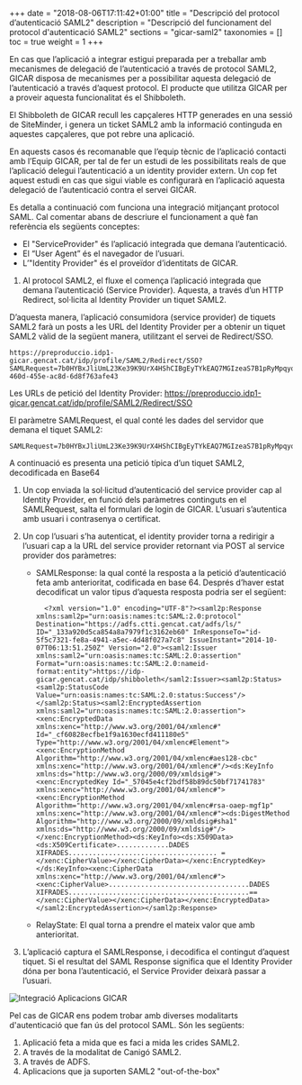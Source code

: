 +++
date        = "2018-08-06T17:11:42+01:00"
title       = "Descripció del protocol d’autenticació SAML2"
description = "Descripció del funcionament del protocol d'autenticació SAML2"
sections    = "gicar-saml2"
taxonomies  = []
toc			= true
weight 		= 1
+++

En cas que l’aplicació a integrar estigui preparada per a treballar amb mecanismes de delegació de l’autenticació a través de protocol SAML2, GICAR disposa de mecanismes per a possibilitar aquesta delegació de l’autenticació a través d’aquest protocol. El producte que utilitza GICAR per a proveir aquesta funcionalitat és el Shibboleth.

El Shibboleth de GICAR recull les capçaleres HTTP generades en una sessió de SiteMinder, i genera un ticket SAML2 amb la informació continguda en aquestes capçaleres, que pot rebre una aplicació.

En aquests casos és recomanable que l’equip tècnic de l’aplicació contacti amb l’Equip GICAR, per tal de fer un estudi de les possibilitats reals de que l’aplicació delegui l’autenticació a un identity provider extern. Un cop fet aquest estudi en cas que sigui viable es configurarà en l’aplicació aquesta delegació de l’autenticació contra el servei GICAR.

Es detalla a continuació com funciona una integració mitjançant protocol SAML. Cal comentar abans de descriure el funcionament a què fan referència els següents conceptes:

- El "ServiceProvider" és l’aplicació integrada que demana l’autenticació.
- El “User Agent” és el navegador de l’usuari.
- L’"Identity Provider" és el proveïdor d’identitats de GICAR.

1. Al protocol SAML2, el fluxe el comença l’aplicació integrada que demana l’autenticació (Service Provider). Aquesta, a través d’un HTTP Redirect, sol·licita al Identity Provider un tiquet SAML2.

D’aquesta manera, l’aplicació consumidora (service provider) de tiquets SAML2 farà un posts a les URL del Identity Provider per a obtenir un tiquet SAML2 vàlid de la següent manera, utilitzant el servei de Redirect/SSO.

	https://preproduccio.idp1-gicar.gencat.cat/idp/profile/SAML2/Redirect/SSO?SAMLRequest=7b0HYBxJliUmL23Ke39K9UrX4HShCIBgEyTYkEAQ7MGIzeaS7B1pRyMpqyqBymVWZV1mFkDM7Z28995777333nvvvfe6O51OJ%2fff%2fz9cZmQBbPbOStrJniGAqsgfP358Hz8iHjfZolw9Ol638%2bWr%2fBet86ZNz55%2b9lEx2957uPPpw%2f2HD7YPZvn%2b9v7O3mz74MHu%2bfbu%2fZ17ef7w%2fvnO7N5H6U%2fmdVNUy88%2b2hvvfJSeNc06P1s2bbZs6aOd3f3tnQfbuw%2fe7N57tL%2f36P7%2b%2bP7ew5%2f6KH1K%2fRTLrOU35227ah7dvbuq81VdzdbTaVGNi9lq%2b6KYZvX4Il9Os3ZM%2f79LH1Kr6rwo87uvj794vnf3VT4r6nza3n39%2bsuP0pNq2eToeV0vH1VZUzSPltkibx6100do%2f4iQfDSVRo%2fWy2aVT4vzIp99lL5blMvmERNj89vUfVtNq%2fKjo8c82Fpe3fxS1jR5jcF%2bdITByljH2ey8GU%2fbtvCHiA%2fvUuvLYpo3d9t63bSP70pPRzpZLwj%2b2dOXVVlMr9NnVb3INox4d7zLn9CEnnPTcNzHZVldndR51uaffUS95R%2bld48e3%2b1zxdH%2fAw%3d%3d&RelayState=dab8b17c-460d-455e-ac8d-6d8f763afe43

Les URLs de petició del Identity Provider: https://preproduccio.idp1-gicar.gencat.cat/idp/profile/SAML2/Redirect/SSO

El paràmetre SAMLRequest, el qual conté les dades del servidor que demana el tiquet SAML2: 

	SAMLRequest=7b0HYBxJliUmL23Ke39K9UrX4HShCIBgEyTYkEAQ7MGIzeaS7B1pRyMpqyqBymVWZV1mFkDM7Z28995777333nvvvfe6O51OJ%2fff%2fz9cZmQBbPbOStrJniGAqsgfP358Hz8iHjfZolw9Ol638%2bWr%2fBet86ZNz55%2b9lEx2957uPPpw%2f2HD7YPZvn%2b9v7O3mz74MHu%2bfbu%2fZ17ef7w%2fvnO7N5H6U%2fmdVNUy88%2b2hvvfJSeNc06P1s2bbZs6aOd3f3tnQfbuw%2fe7N57tL%2f36P7%2b%2bP7ew5%2f6KH1K%2fRTLrOU35227ah7dvbuq81VdzdbTaVGNi9lq%2b6KYZvX4Il9Os3ZM%2f79LH1Kr6rwo87uvj794vnf3VT4r6nza3n39%2bsuP0pNq2eToeV0vH1VZUzSPltkibx6100do%2f4iQfDSVRo%2fWy2aVT4vzIp99lL5blMvmERNj89vUfVtNq%2fKjo8c82Fpe3fxS1jR5jcF%2bdITByljH2ey8GU%2fbtvCHiA%2fvUuvLYpo3d9t63bSP70pPRzpZLwj%2b2dOXVVlMr9NnVb3INox4d7zLn9CEnnPTcNzHZVldndR51uaffUS95R%2bld48e3%2b1zxdH%2fAw%3d%3d 

A continuació es presenta una petició típica d’un tiquet SAML2, decodificada en Base64

1.	Un cop enviada la sol·licitud d’autenticació del service provider cap al Identity Provider, en funció dels paràmetres continguts en el SAMLRequest, salta el formulari de login de GICAR. L’usuari s’autentica amb usuari i contrasenya o certificat.

1.	Un cop l’usuari s’ha autenticat, el identity provider torna a redirigir a l’usuari cap a la URL del service provider retornant via POST al service provider dos paràmetres:

	- SAMLResponse: la qual conté la resposta a la petició d’autenticació feta amb anterioritat, codificada en base 64. Després d’haver estat decodificat un valor tipus d’aquesta resposta podria ser el següent:

			<?xml version="1.0" encoding="UTF-8"?><saml2p:Response xmlns:saml2p="urn:oasis:names:tc:SAML:2.0:protocol" Destination="https://adfs.ctti.gencat.cat/adfs/ls/" ID="_133a920d5ca854a8a7979f1c3162eb60" InResponseTo="id-5f5c7321-fe8a-4941-a5ec-4d48f027a7c8" IssueInstant="2014-10-07T06:13:51.250Z" Version="2.0"><saml2:Issuer xmlns:saml2="urn:oasis:names:tc:SAML:2.0:assertion" Format="urn:oasis:names:tc:SAML:2.0:nameid-format:entity">https://idp-gicar.gencat.cat/idp/shibboleth</saml2:Issuer><saml2p:Status><saml2p:StatusCode Value="urn:oasis:names:tc:SAML:2.0:status:Success"/></saml2p:Status><saml2:EncryptedAssertion xmlns:saml2="urn:oasis:names:tc:SAML:2.0:assertion"><xenc:EncryptedData xmlns:xenc="http://www.w3.org/2001/04/xmlenc#" Id="_cf60828ecfbe1f9a1630ecfd411180e5" Type="http://www.w3.org/2001/04/xmlenc#Element"><xenc:EncryptionMethod Algorithm="http://www.w3.org/2001/04/xmlenc#aes128-cbc" xmlns:xenc="http://www.w3.org/2001/04/xmlenc#"/><ds:KeyInfo xmlns:ds="http://www.w3.org/2000/09/xmldsig#"><xenc:EncryptedKey Id="_57045e4cf2bdf58b89dc50bf71741783" xmlns:xenc="http://www.w3.org/2001/04/xmlenc#"><xenc:EncryptionMethod Algorithm="http://www.w3.org/2001/04/xmlenc#rsa-oaep-mgf1p" xmlns:xenc="http://www.w3.org/2001/04/xmlenc#"><ds:DigestMethod Algorithm="http://www.w3.org/2000/09/xmldsig#sha1" xmlns:ds="http://www.w3.org/2000/09/xmldsig#"/></xenc:EncryptionMethod><ds:KeyInfo><ds:X509Data><ds:X509Certificate>.............DADES XIFRADES..................................... =</xenc:CipherValue></xenc:CipherData></xenc:EncryptedKey></ds:KeyInfo><xenc:CipherData xmlns:xenc="http://www.w3.org/2001/04/xmlenc#"><xenc:CipherValue>...................................DADES XIFRADES.............................................==</xenc:CipherValue></xenc:CipherData></xenc:EncryptedData></saml2:EncryptedAssertion></saml2p:Response>

	- RelayState: El qual torna a prendre el mateix valor que amb anterioritat.

1.	L’aplicació captura el SAMLResponse, i decodifica el contingut d’aquest tiquet. Si el resultat del SAML Response significa que el Identity Provider dóna per bona l’autenticació, el Service Provider deixarà passar a l’usuari.

![Integració Aplicacions GICAR](/related/gicar/saml.png)

Pel cas de GICAR ens podem trobar amb diverses modalitarts d'autenticació que fan ús del protocol SAML. Són les següents:

1. Aplicació feta a mida que es faci a mida les crides SAML2.
1. A través de la modalitat de Canigó SAML2.
1. A través de ADFS.
1. Aplicacions que ja suporten SAML2 "out-of-the-box"

